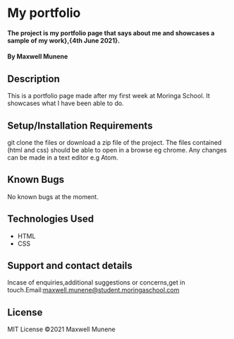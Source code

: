 # My portfolio
#### The project is my portfolio page that says about me and showcases a sample of my work},{4th June 2021}.
#### By Maxwell Munene
## Description
This is a portfolio page made after my first week at Moringa School. It showcases what I have been able to do.
## Setup/Installation Requirements
git  clone the files
or download a zip file of the project.
The files contained (html and css) should be able to open in a browse eg chrome.
Any changes can be made in a text editor e.g Atom. 
## Known Bugs
 No known bugs at the moment. 

## Technologies Used
* HTML
* CSS

## Support and contact details
Incase of enquiries,additional suggestions or concerns,get in touch.Email:maxwell.munene@student.moringaschool.com 

## License
 MIT License &copy;2021 Maxwell Munene